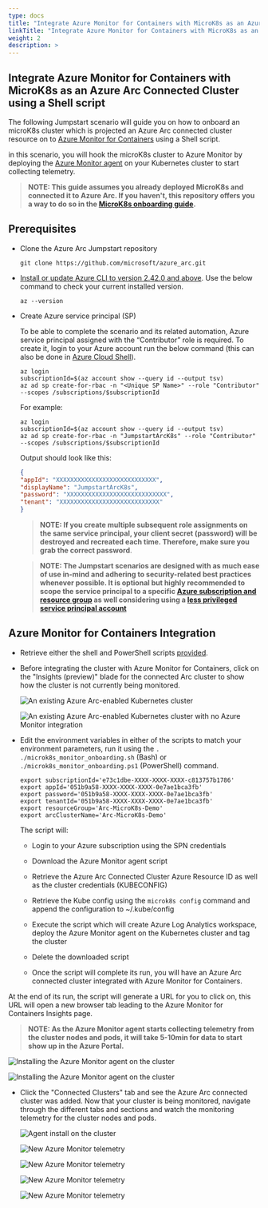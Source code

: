 ```yaml
---
type: docs
title: "Integrate Azure Monitor for Containers with MicroK8s as an Azure Arc Connected Cluster using a Shell script"
linkTitle: "Integrate Azure Monitor for Containers with MicroK8s as an Azure Arc Connected Cluster using a Shell script"
weight: 2
description: >
---
```


## Integrate Azure Monitor for Containers with MicroK8s as an Azure Arc Connected Cluster using a Shell script

The following Jumpstart scenario will guide you on how to onboard an microK8s cluster which is projected an Azure Arc connected cluster resource on to [Azure Monitor for Containers](https://docs.microsoft.com/azure/azure-monitor/insights/container-insights-overview) using a Shell script.

in this scenario, you will hook the microK8s cluster to Azure Monitor by deploying the [Azure Monitor agent](https://docs.microsoft.com/azure/azure-monitor/platform/log-analytics-agent) on your Kubernetes cluster to start collecting telemetry.  

> **NOTE: This guide assumes you already deployed MicroK8s and connected it to Azure Arc. If you haven't, this repository offers you a way to do so in the [MicroK8s onboarding guide](https://azurearcjumpstart.io/azure_arc_jumpstart/azure_arc_k8s/microk8s/local_microk8s/).**

## Prerequisites

* Clone the Azure Arc Jumpstart repository

    ```shell
    git clone https://github.com/microsoft/azure_arc.git
    ```

* [Install or update Azure CLI to version 2.42.0 and above](https://docs.microsoft.com/cli/azure/install-azure-cli?view=azure-cli-latest). Use the below command to check your current installed version.

  ```shell
  az --version
  ```

* Create Azure service principal (SP)

    To be able to complete the scenario and its related automation, Azure service principal assigned with the “Contributor” role is required. To create it, login to your Azure account run the below command (this can also be done in [Azure Cloud Shell](https://shell.azure.com/)).

    ```shell
    az login
    subscriptionId=$(az account show --query id --output tsv)
    az ad sp create-for-rbac -n "<Unique SP Name>" --role "Contributor" --scopes /subscriptions/$subscriptionId
    ```

    For example:

    ```shell
    az login
    subscriptionId=$(az account show --query id --output tsv)
    az ad sp create-for-rbac -n "JumpstartArcK8s" --role "Contributor" --scopes /subscriptions/$subscriptionId
    ```

    Output should look like this:

    ```json
    {
    "appId": "XXXXXXXXXXXXXXXXXXXXXXXXXXXX",
    "displayName": "JumpstartArcK8s",
    "password": "XXXXXXXXXXXXXXXXXXXXXXXXXXXX",
    "tenant": "XXXXXXXXXXXXXXXXXXXXXXXXXXXX"
    }
    ```

    > **NOTE: If you create multiple subsequent role assignments on the same service principal, your client secret (password) will be destroyed and recreated each time. Therefore, make sure you grab the correct password**.

    > **NOTE: The Jumpstart scenarios are designed with as much ease of use in-mind and adhering to security-related best practices whenever possible. It is optional but highly recommended to scope the service principal to a specific [Azure subscription and resource group](https://docs.microsoft.com/cli/azure/ad/sp?view=azure-cli-latest) as well considering using a [less privileged service principal account](https://docs.microsoft.com/azure/role-based-access-control/best-practices)**

## Azure Monitor for Containers Integration

* Retrieve either the shell and PowerShell scripts [provided](https://github.com/microsoft/azure_arc/tree/main/azure_arc_k8s_jumpstart/microk8s/azure_monitor).

* Before integrating the cluster with Azure Monitor for Containers, click on the "Insights (preview)" blade for the connected Arc cluster to show how the cluster is not currently being monitored.

    ![An existing Azure Arc-enabled Kubernetes cluster](./01.png)

    ![An existing Azure Arc-enabled Kubernetes cluster with no Azure Monitor integration](./02.png)

* Edit the environment variables in either of the scripts to match your environment parameters, run it using the ```. ./microk8s_monitor_onboarding.sh``` (Bash) or ```./microk8s_monitor_onboarding.ps1``` (PowerShell) command.

    ```shell
    export subscriptionId='e73c1dbe-XXXX-XXXX-XXXX-c813757b1786'
    export appId='051b9a58-XXXX-XXXX-XXXX-0e7ae1bca3fb'
    export password='051b9a58-XXXX-XXXX-XXXX-0e7ae1bca3fb'
    export tenantId='051b9a58-XXXX-XXXX-XXXX-0e7ae1bca3fb'
    export resourceGroup='Arc-MicroK8s-Demo'
    export arcClusterName='Arc-MicroK8s-Demo'
    ```

    The script will:

  * Login to your Azure subscription using the SPN credentials
  * Download the Azure Monitor agent script
  * Retrieve the Azure Arc Connected Cluster Azure Resource ID as well as the cluster credentials (KUBECONFIG)
  * Retrieve the Kube config using the `microk8s config` command and append the configuration to ~/.kube/config
  * Execute the script which will create Azure Log Analytics workspace, deploy the Azure Monitor agent on the Kubernetes cluster and tag the cluster
  * Delete the downloaded script

  * Once the script will complete its run, you will have an Azure Arc connected cluster integrated with Azure Monitor for Containers.
  
At the end of its run, the script will generate a URL for you to click on, this URL will open a new browser tab leading to the Azure Monitor for Containers Insights page.

  > **NOTE: As the Azure Monitor agent starts collecting telemetry from the cluster nodes and pods, it will take 5-10min for data to start show up in the Azure Portal.**

  ![Installing the Azure Monitor agent on the cluster](./03.png)

  ![Installing the Azure Monitor agent on the cluster](./04.png)

* Click the "Connected Clusters" tab and see the Azure Arc connected cluster was added. Now that your cluster is being monitored, navigate through the different tabs and sections and watch the monitoring telemetry for the cluster nodes and pods.  

    ![Agent install on the cluster](./05.png)

    ![New Azure Monitor telemetry](./06.png)

    ![New Azure Monitor telemetry](./07.png)

    ![New Azure Monitor telemetry](./08.png)

    ![New Azure Monitor telemetry](./09.png)
